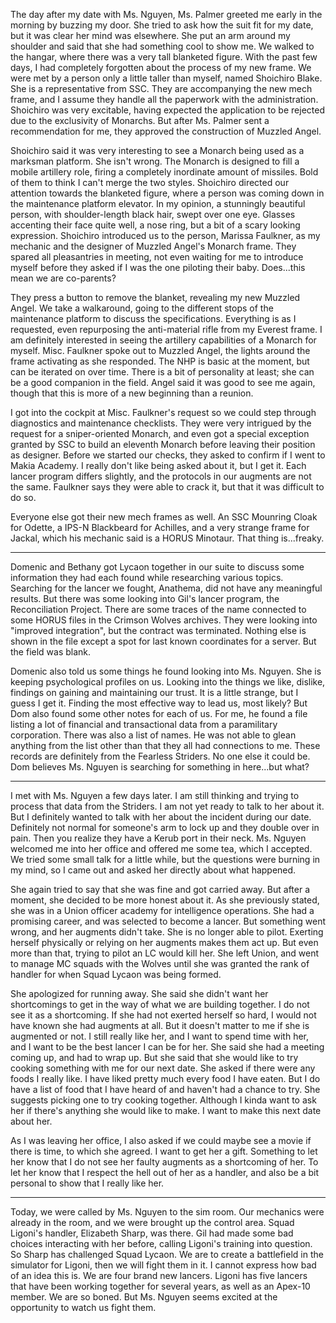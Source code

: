
The day after my date with Ms. Nguyen, Ms. Palmer greeted me early in the morning by buzzing my door. She tried to ask how the suit fit for my date, but it was clear her mind was elsewhere. She put an arm around my shoulder and said that she had something cool to show me. We walked to the hangar, where there was a very tall blanketed figure. With the past few days, I had completely forgotten about the process of my new frame. We were met by a person only a little taller than myself, named Shoichiro Blake. She is a representative from SSC. They are accompanying the new mech frame, and I assume they handle all the paperwork with the administration. Shoichiro was very excitable, having expected the application to be rejected due to the exclusivity of Monarchs. But after Ms. Palmer sent a recommendation for me, they approved the construction of Muzzled Angel. 

Shoichiro said it was very interesting to see a Monarch being used as a marksman platform. She isn't wrong. The Monarch is designed to fill a mobile artillery role, firing a completely inordinate amount of missiles. Bold of them to think I can't merge the two styles. Shoichiro directed our attention towards the blanketed figure, where a person was coming down in the maintenance platform elevator. In my opinion, a stunningly beautiful person, with shoulder-length black hair, swept over one eye. Glasses accenting their face quite well, a nose ring, but a bit of a scary looking expression. Shoichiro introduced us to the person, Marissa Faulkner, as my mechanic and the designer of Muzzled Angel's Monarch frame. They spared all pleasantries in meeting, not even waiting for me to introduce myself before they asked if I was the one piloting their baby. Does...this mean we are co-parents? 

They press a button to remove the blanket, revealing my new Muzzled Angel. We take a walkaround, going to the different stops of the maintenance platform to discuss the specifications. Everything is as I requested, even repurposing the anti-material rifle from my Everest frame. I am definitely interested in seeing the artillery capabilities of a Monarch for myself. Misc. Faulkner spoke out to Muzzled Angel, the lights around the frame activating as she responded. The NHP is basic at the moment, but can be iterated on over time. There is a bit of personality at least; she can be a good companion in the field. Angel said it was good to see me again, though that this is more of a new beginning than a reunion. 

I got into the cockpit at Misc. Faulkner's request so we could step through diagnostics and maintenance checklists. They were very intrigued by the request for a sniper-oriented Monarch, and even got a special exception granted by SSC to build an eleventh Monarch before leaving their position as designer. Before we started our checks, they asked to confirm if I went to Makia Academy. I really don't like being asked about it, but I get it. Each lancer program differs slightly, and the protocols in our augments are not the same. Faulkner says they were able to crack it, but that it was difficult to do so. 

Everyone else got their new mech frames as well. An SSC Mounring Cloak for Odette, a IPS-N Blackbeard for Achilles, and a very strange frame for Jackal, which his mechanic said is a HORUS Minotaur. That thing is...freaky.

---

Domenic and Bethany got Lycaon together in our suite to discuss some information they had each found while researching various topics. Searching for the lancer we fought, Anathema, did not have any meaningful results. But there was some looking into Gil's lancer program, the Reconciliation Project. There are some traces of the name connected to some HORUS files in the Crimson Wolves archives. They were looking into "improved integration", but the contract was terminated. Nothing else is shown in the file except a spot for last known coordinates for a server. But the field was blank.

Domenic also told us some things he found looking into Ms. Nguyen. She is keeping psychological profiles on us. Looking into the things we like, dislike, findings on gaining and maintaining our trust. It is a little strange, but I guess I get it. Finding the most effective way to lead us, most likely? But Dom also found some other notes for each of us. For me, he found a file listing a lot of financial and transactional data from a paramilitary corporation. There was also a list of names. He was not able to glean anything from the list other than that they all had connections to me. These records are definitely from the Fearless Striders. No one else it could be. Dom believes Ms. Nguyen is searching for something in here...but what?

---

I met with Ms. Nguyen a few days later. I am still thinking and trying to process that data from the Striders. I am not yet ready to talk to her about it. But I definitely wanted to talk with her about the incident during our date. Definitely not normal for someone's arm to lock up and they double over in pain. Then you realize they have a Kerub port in their neck. Ms. Nguyen welcomed me into her office and offered me some tea, which I accepted. We tried some small talk for a little while, but the questions were burning in my mind, so I came out and asked her directly about what happened. 

She again tried to say that she was fine and got carried away. But after a moment, she decided to be more honest about it. As she previously stated, she was in a Union officer academy for intelligence operations. She had a promising career, and was selected to become a lancer. But something went wrong, and her augments didn't take. She is no longer able to pilot. Exerting herself physically or relying on her augments makes them act up. But even more than that, trying to pilot an LC would kill her. She left Union, and went to manage MC squads with the Wolves until she was granted the rank of handler for when Squad Lycaon was being formed. 

She apologized for running away. She said she didn't want her shortcomings to get in the way of what we are building together. I do not see it as a shortcoming. If she had not exerted herself so hard, I would not have known she had augments at all. But it doesn't matter to me if she is augmented or not. I still really like her, and I want to spend time with her, and I want to be the best lancer I can be for her. She said she had a meeting coming up, and had to wrap up. But she said that she would like to try cooking something with me for our next date. She asked if there were any foods I really like. I have liked pretty much every food I have eaten. But I do have a list of food that I have heard of and haven't had a chance to try. She suggests picking one to try cooking together. Although I kinda want to ask her if there's anything she would like to make. I want to make this next date about her. 

As I was leaving her office, I also asked if we could maybe see a movie if there is time, to which she agreed. I want to get her a gift. Something to let her know that I do not see her faulty augments as a shortcoming of her. To let her know that I respect the hell out of her as a handler, and also be a bit personal to show that I really like her. 

---

Today, we were called by Ms. Nguyen to the sim room. Our mechanics were already in the room, and we were brought up the control area. Squad Ligoni's handler, Elizabeth Sharp, was there. Gil had made some bad choices interacting with her before, calling Ligoni's training into question. So Sharp has challenged Squad Lycaon. We are to create a battlefield in the simulator for Ligoni, then we will fight them in it. I cannot express how bad of an idea this is. We are four brand new lancers. Ligoni has five lancers that have been working together for several years, as well as an Apex-10 member. We are so boned. But Ms. Nguyen seems excited at the opportunity to watch us fight them. 